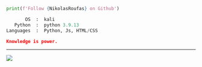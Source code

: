 
```python
print(f'Follow {NikolasRoufas} on Github')
```

```python
       OS  :  kali
   Python  :  python 3.9.13
Languages  :  Python, Js, HTML/CSS

```

```json
Knowledge is power.
```

---
[![](https://visitcount.itsvg.in/api?id=NikolasRoufas&icon=0&color=0)](https://visitcount.itsvg.in)
